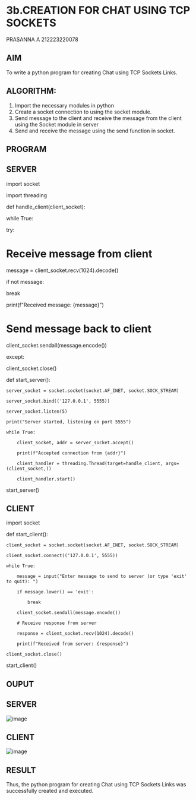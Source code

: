 # 3b.CREATION FOR CHAT USING TCP SOCKETS
PRASANNA A
212223220078
## AIM
To write a python program for creating Chat using TCP Sockets Links.
## ALGORITHM:
1. Import the necessary modules in python
2. Create a socket connection to using the socket module.
3. Send message to the client and receive the message from the client using the Socket module in
 server
4. Send and receive the message using the send function in socket.
## PROGRAM
## SERVER 
 import socket
 
 import threading
 
 def handle_client(client_socket):
 
 while True:
 
 try:
 
 # Receive message from client
 
 message = client_socket.recv(1024).decode()
 
 if not message:
 
 break
 
 print(f"Received message: {message}")
 
 # Send message back to client
 
 client_socket.sendall(message.encode())
 
 except:

  client_socket.close()
  
 def start_server():
 
    server_socket = socket.socket(socket.AF_INET, socket.SOCK_STREAM)
    
    server_socket.bind(('127.0.0.1', 5555))
    
    server_socket.listen(5)
    
    print("Server started, listening on port 5555")
    
    while True:
    
        client_socket, addr = server_socket.accept()
        
        print(f"Accepted connection from {addr}")
        
        client_handler = threading.Thread(target=handle_client, args=(client_socket,))
        
        client_handler.start()
        
 start_server()

## CLIENT 
 import socket
 
 def start_client():
 
    client_socket = socket.socket(socket.AF_INET, socket.SOCK_STREAM)
    
    client_socket.connect(('127.0.0.1', 5555))
    
    while True:
    
        message = input("Enter message to send to server (or type 'exit' to quit): ")
        
        if message.lower() == 'exit':
        
            break
            
        client_socket.sendall(message.encode())
        
        # Receive response from server
        
        response = client_socket.recv(1024).decode()
        
        print(f"Received from server: {response}")
        
    client_socket.close()
    
 start_client()
 
## OUPUT
## SERVER 
![image](https://github.com/aswethaashok/3b_CHAT_USING_TCP_SOCKETS/assets/149987410/d773c454-6968-4ce2-b7cc-773ea3caaf73)

 ## CLIENT 
 ![image](https://github.com/aswethaashok/3b_CHAT_USING_TCP_SOCKETS/assets/149987410/120bfd90-08c4-4e7b-b851-dc8fb722d58a)


## RESULT
Thus, the python program for creating Chat using TCP Sockets Links was successfully 
created and executed.
